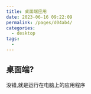 ```yaml
---
title: 桌面端应用
date: 2023-06-16 09:22:09
permalink: /pages/d04ab4/
categories:
  - desktop
tags:
  -
---
```


## 桌面端?

没错,就是运行在电脑上的应用程序
